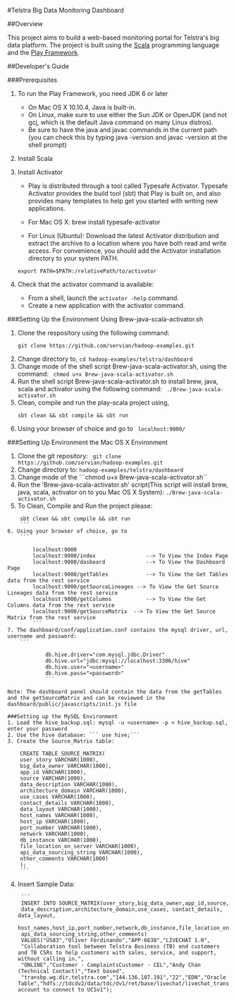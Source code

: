 
#Telstra Big Data Monitoring Dashboard

##Overview

This project aims to build a web-based monitoring portal for Telstra's big data platform.
The project is built using the [Scala](http://scala-lang.org) programming language and the 
[Play Framework](https://www.playframework.com).

##Developer's Guide

###Prerequisites

1. To run the Play Framework, you need JDK 6 or later
    * On Mac OS X 10.10.4, Java is built-in. 
    * On Linux, make sure to use either the Sun JDK or OpenJDK (and not gcj, which is the default Java command on many Linux distros).
    * Be sure to have the java and javac commands in the current path (you can check this by typing java -version and javac -version at the shell prompt)

    
2. Install Scala
        
 

3. Install Activator

    * Play is distributed through a tool called Typesafe Activator. Typesafe Activator provides the build tool (sbt) that Play is built on, and also provides many templates to help get you started with writing new applications.

    * For Mac OS X:  brew install typesafe-activator
    * For Linux (Ubuntu): Download the latest Activator distribution and extract the archive 
to a location where you have both read and write access. 
For convenience, you should add the Activator installation directory to your system PATH.
    ```
    export PATH=$PATH:/relativePath/to/activator 
    ```

4. Check that the activator command is available:

    * From a shell, launch the ```activator -help``` command.
    * Create a new application with the activator command.



###Setting Up the Environment Using Brew-java-scala-activator.sh

1. Clone the respository using the following command:
   ```
   git clone https://github.com/servian/hadoop-examples.git 
   ```
2. Change directory to, ```cd hadoop-examples/telstra/dashboard```
3. Change mode of the shell script Brew-java-scala-activator.sh, using the command: ``` chmod u+x Brew-java-scala-activator.sh```
4. Run the shell script Brew-java-scala-activator.sh to install brew, java, scala and activator using the following command:
	``` ./Brew-java-scala-activator.sh```
4. Clean, compile and run the play-scala project using,
	```
	sbt clean && sbt compile && sbt run
	```
5. Using your browser of choice and go to ``` localhost:9000/```
                   


###Setting Up Environment the Mac OS X Environment

1. Clone the git repository: ``` git clone https://github.com/servian/hadoop-examples.git```
2. Change directory to: ```hadoop-examples/telstra/dashboard```
3. Change mode of the ```chmod u+x Brew-java-scala-activator.sh``
4. Run the 'Brew-java-scala-activator.sh' script(This script will install brew, java, scala, activator on to you Mac OS X System): ```./Brew-java-scala-activator.sh```
5. To Clean, Compile and Run the project please:
```
	sbt clean && sbt compile && sbt run 
	```
6. Using your browser of choice, go to 
	```
	
		localhost:9000
		localhost:9000/index				--> To View the Index Page
		localhost:9000/dasboard				--> To View the Dashboard Page
		localhost:9000/getTables			--> To View the Get Tables data from the rest service
		localhost:9000/getSourceLineages --> To View the Get Source Lineages data from the rest service
		localhost:9000/getColumns 			--> To View the Get Columns data from the rest service
		localhost:9000/getSourceMatrix	--> To View the Get Source Matrix from the rest service
		```
7. The dashboard/conf/application.conf contains the mysql driver, url, username and password:
	```
			
			db.hive.driver="com.mysql.jdbc.Driver"
			db.hive.url="jdbc:mysql://localhost:3306/hive"
			db.hive.user="<username>"
			db.hive.pass="<password>"
			```
	
Note: The dashboard panel should contain the data from the getTables and the getSourceMatrix and can be reviewed in the dashboard/public/javascripts/init.js file

###Setting up the MySQL Environment
1. Load the hive_backup.sql: mysql -u <username> -p < hive_backup.sql, enter your password
2. Use the hive database: ``` use hive;```
3. Create the Source_Matrix table:
```
		
		CREATE TABLE SOURCE_MATRIX(
		user_story VARCHAR(1000),
		big_data_owner VARCHAR(1000),
		app_id VARCHAR(1000),
		source VARCHAR(1000),
		data_description VARCHAR(1000),
		architecture_domain VARCHAR(1000),
		use_cases VARCHAR(1000), 
		contact_details VARCHAR(1000), 
		data_layout VARCHAR(1000),
		host_names VARCHAR(1000),
		host_ip VARCHAR(1000),
		port_number VARCHAR(1000),
		network VARCHAR(1000),
		db_instance VARCHAR(1000),
		file_location_on_server VARCHAR(1000), 
		api_data_sourcing_string VARCHAR(1000),
		other_comments VARCHAR(1000)
		);
		```
4. Insert Sample Data:
		
		```
		INSERT INTO SOURCE_MATRIX(user_story,big_data_owner,app_id,source,
		data_description,architecture_domain,use_cases, contact_details, data_layout,
		host_names,host_ip,port_number,network,db_instance,file_location_on_server, 
		api_data_sourcing_string,other_comments)
		VALUES("US83","Oliver Ferdinando","APP-6638","LIVECHAT 1.0",
		"Collaboration tool between Telstra Business (TB) end customers and TB CSRs to help customers with sales, service, and support, without calling in.",
		"ONLINE","Customer - ComplaintsCustomer - CEL","Andy Chan (Technical Contact)","Text based",
		"transbp.wg.dir.telstra.com","144.136.107.191","22","EDN","Oracle Table","hdfs://tdcdv2/data/tdc/dv1/ret/base/livechat/livechat_transscript","NA","User account to connect to UCSv1");
```
